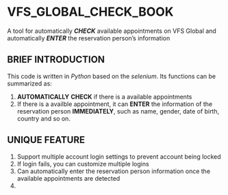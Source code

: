 # VFS_GLOBAL_CHECK_BOOK
A tool for automatically ***CHECK*** available appointments on VFS Global and automatically ***ENTER*** the reservation person’s information 
## BRIEF INTRODUCTION
This code is written in *Python* based on the *selenium*. Its functions can be summarized as:
1. **AUTOMATICALLY** **CHECK** if there is a available appointments
2. If there is a availble appointment, it can **ENTER** the information of the reservation person **IMMEDIATELY**, such as name, gender, date of birth, country and so on.
## UNIQUE FEATURE
1. Support multiple account login settings to prevent account being locked
2. If login fails, you can customize multiple logins
3. Can automatically enter the reservation person information once the available appointments are detected
4. 
